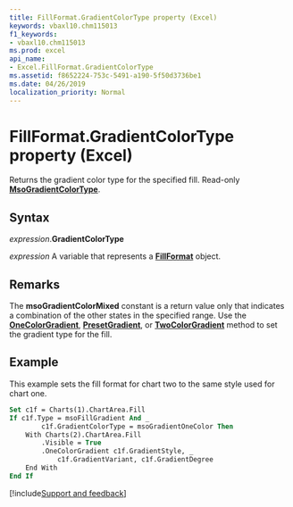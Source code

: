 ```yaml
---
title: FillFormat.GradientColorType property (Excel)
keywords: vbaxl10.chm115013
f1_keywords:
- vbaxl10.chm115013
ms.prod: excel
api_name:
- Excel.FillFormat.GradientColorType
ms.assetid: f8652224-753c-5491-a190-5f50d3736be1
ms.date: 04/26/2019
localization_priority: Normal
---
```



# FillFormat.GradientColorType property (Excel)

Returns the gradient color type for the specified fill. Read-only **[MsoGradientColorType](Office.MsoGradientColorType.md)**.


## Syntax

_expression_.**GradientColorType**

_expression_ A variable that represents a **[FillFormat](Excel.FillFormat.md)** object.


## Remarks

The **msoGradientColorMixed** constant is a return value only that indicates a combination of the other states in the specified range. Use the **[OneColorGradient](Excel.FillFormat.OneColorGradient.md)**, **[PresetGradient](Excel.FillFormat.PresetGradient.md)**, or **[TwoColorGradient](Excel.FillFormat.TwoColorGradient.md)** method to set the gradient type for the fill.


## Example

This example sets the fill format for chart two to the same style used for chart one.

```vb
Set c1f = Charts(1).ChartArea.Fill 
If c1f.Type = msoFillGradient And _ 
        c1f.GradientColorType = msoGradientOneColor Then 
    With Charts(2).ChartArea.Fill 
        .Visible = True 
        .OneColorGradient c1f.GradientStyle, _ 
            c1f.GradientVariant, c1f.GradientDegree 
    End With 
End If
```




[!include[Support and feedback](~/includes/feedback-boilerplate.md)]